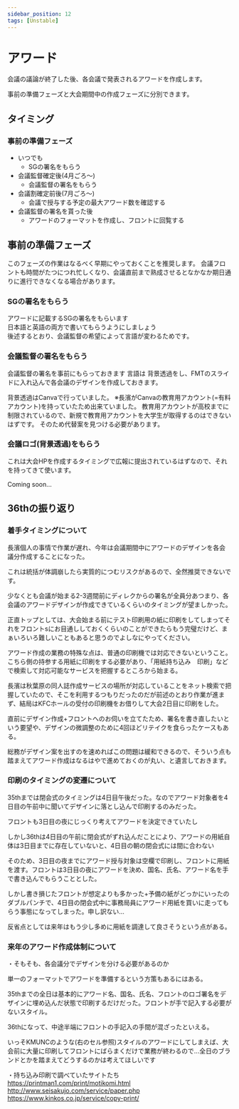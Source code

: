 ```yaml
---
sidebar_position: 12
tags: [Unstable]
---
```


# アワード

会議の議論が終了した後、各会議で発表されるアワードを作成します。

事前の準備フェーズと大会期間中の作成フェーズに分別できます。

## タイミング

### 事前の準備フェーズ

- いつでも
    - SGの署名をもらう
- 会議監督確定後(4月ごろ～)
    - 会議監督の署名をもらう
- 会議割確定前後(7月ごろ～)
    - 会議で授与する予定の最大アワード数を確認する
- 会議監督の署名を貰った後
    - アワードのフォーマットを作成し、フロントに回覧する


## 事前の準備フェーズ
このフェーズの作業はなるべく早期にやっておくことを推奨します。
会議フロントも時間がたつにつれ忙しくなり、会議直前まで熟成させるとなかなか期日通りに進行できなくなる場合があります。

### SGの署名をもらう

アワードに記載するSGの署名をもらいます  
日本語と英語の両方で書いてもらうようにしましょう  
後述するとおり、会議監督の希望によって言語が変わるためです。

### 会議監督の署名をもらう

会議監督の署名を事前にもらっておきます
言語は
背景透過をし、FMTのスライドに入れ込んで各会議のデザインを作成しておきます。

背景透過はCanvaで行っていました。
※長濱がCanvaの教育用アカウント(=有料アカウント)を持っていたため出来ていました。
教育用アカウントが高校までに制限されているので、新規で教育用アカウントを大学生が取得するのはできないはずです。
そのため代替案を見つける必要があります。


### 会議ロゴ(背景透過)をもらう
これは大会HPを作成するタイミングで広報に提出されているはずなので、それを持ってきて使います。

Coming soon...


## 36thの振り返り

### 着手タイミングについて

長濱個人の事情で作業が遅れ、今年は会議期間中にアワードのデザインを各会議分作成することになった。

これは統括が体調崩したら実質的につむリスクがあるので、全然推奨できないです。

少なくとも会議が始まる2-3週間前にディレクからの署名が全員分あつまり、各会議のアワードデザインが作成できているくらいのタイミングが望ましかった。

正直トップとしては、大会始まる前にテスト印刷用の紙に印刷をしてしまってそれをフロントsにお目通ししておくくらいのことができたらもう完璧だけど、まぁいろいろ難しいこともあると思うのでよしなにやってください。

アワード作成の業務の特殊な点は、普通の印刷機では対応できないということ。こちら側の持参する用紙に印刷をする必要があり、「用紙持ち込み　印刷」などで検索して対応可能なサービスを把握するところから始まる。

長濱は秋葉原の同人誌作成サービスの場所が対応していることをネット検索で把握していたので、そこを利用するつもりだったのだが前述のとおり作業が進まず、結局はKFCホールの受付の印刷機をお借りして大会2日目に印刷をした。

直前にデザイン作成+フロントへのお伺いを立てたため、署名を書き直したいという要望や、デザインの微調整のために4回ほどリテイクを食らったケースもある。

総務がデザイン案を出すのを速めればこの問題は緩和できるので、そういう点も踏まえてアワード作成はなるはやで進めておくのが丸い、と遺言しておきます。

### 印刷のタイミングの変遷について

35thまでは閉会式のタイミングは4日目午後だった。なのでアワード対象者を4日目の午前中に聞いてデザインに落とし込んで印刷するのみだった。

フロントも3日目の夜にじっくり考えてアワードを決定できていたし

しかし36thは4日目の午前に閉会式がずれ込んだことにより、アワードの用紙自体は3日目までに存在していないと、4日目の朝の閉会式には間に合わない

そのため、3日目の夜までにアワード授与対象は空欄で印刷し、フロントに用紙を渡す。フロントは3日目の夜にアワードを決め、国名、氏名、アワード名を手で書き込んでもらうこととした。

しかし書き損じたフロントが想定よりも多かった+予備の紙がどっかにいったのダブルパンチで、4日目の閉会式中に事務局員にアワード用紙を買いに走ってもらう事態になってしまった。申し訳ない...

反省点としては来年はもう少し多めに用紙を調達して良さそうという点がある。


### 来年のアワード作成体制について

・そもそも、各会議分でデザインを分ける必要があるのか

単一のフォーマットでアワードを準備するという方策もあるにはある。

35thまでの全日は基本的にアワード名、国名、氏名、フロントのロゴ署名をデザインに埋め込んだ状態で印刷するだけだった。フロントが手で記入する必要がないスタイル。

36thになって、中途半端にフロントの手記入の手間が混ざったといえる。

いっそKMUNCのような(右のセル参照)スタイルのアワードにしてしまえば、大会前に大量に印刷してフロントにばらまくだけで業務が終わるので...全日のブランドとかを踏まえてどうするのかは考えてほしいです

・持ち込み印刷で調べていたサイトたち
https://printman1.com/print/motikomi.html
http://www.seisakujo.com/service/paper.php
https://www.kinkos.co.jp/service/copy-print/